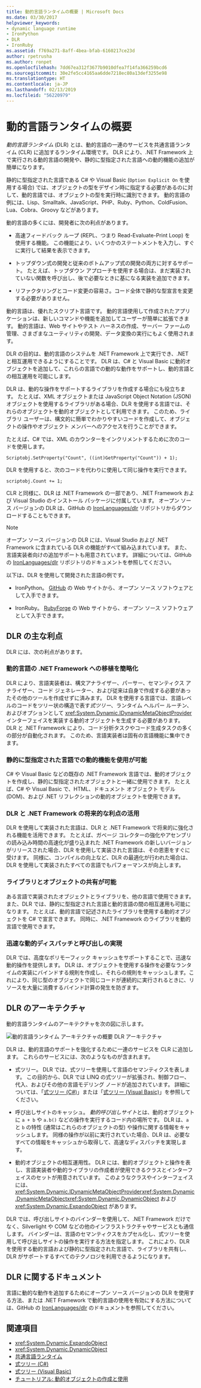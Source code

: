 ```yaml
---
title: 動的言語ランタイムの概要 | Microsoft Docs
ms.date: 03/30/2017
helpviewer_keywords:
- dynamic language runtime
- IronPython
- DLR
- IronRuby
ms.assetid: f769a271-8aff-4bea-bfab-6160217ce23d
author: rpetrusha
ms.author: ronpet
ms.openlocfilehash: 7dd67ea312f3677b9010dfea7f14fa366259bcd6
ms.sourcegitcommit: 30e2fe5cc4165aa6dde7218ec80a13def3255e98
ms.translationtype: HT
ms.contentlocale: ja-JP
ms.lasthandoff: 02/13/2019
ms.locfileid: "56220979"
---
```

# <a name="dynamic-language-runtime-overview"></a>動的言語ランタイムの概要

*動的言語ランタイム* (DLR) とは、動的言語の一連のサービスを共通言語ランタイム (CLR) に追加するランタイム環境です。 DLR により、.NET Framework 上で実行される動的言語の開発や、静的に型指定された言語への動的機能の追加が簡単になります。

静的に型指定された言語である C# や Visual Basic (`Option Explicit On` を使用する場合) では、オブジェクトの型をデザイン時に指定する必要があるのに対して、動的言語では、オブジェクトの型を実行時に識別できます。 動的言語の例には、Lisp、Smalltalk、JavaScript、PHP、Ruby、Python、ColdFusion、Lua、Cobra、Groovy などがあります。

動的言語の多くには、開発者に次の利点があります。

-   高速フィードバック ループ (REPL、つまり Read-Evaluate-Print Loop) を使用する機能。 この機能により、いくつかのステートメントを入力し、すぐに実行して結果を表示できます。

-   トップダウン式の開発と従来のボトムアップ式の開発の両方に対するサポート。 たとえば、トップダウン アプローチを使用する場合は、まだ実装されていない関数を呼び出し、後で必要なときに基になる実装を追加できます。

-   リファクタリングとコード変更の容易さ。コード全体で静的な型宣言を変更する必要がありません。

動的言語は、優れたスクリプト言語です。 動的言語使用して作成されたアプリケーションは、新しいコマンドや機能を追加してユーザーが簡単に拡張できます。 動的言語は、Web サイトやテスト ハーネスの作成、サーバー ファームの管理、さまざまなユーティリティの開発、データ変換の実行にもよく使用されます。

DLR の目的は、動的言語のシステムを .NET Framework 上で実行でき、.NET と相互運用できるようにすることです。 DLR は、C# と Visual Basic に動的オブジェクトを追加して、これらの言語での動的な動作をサポートし、動的言語との相互運用を可能にします。

DLR は、動的な操作をサポートするライブラリを作成する場合にも役立ちます。 たとえば、XML オブジェクトまたは JavaScript Object Notation (JSON) オブジェクトを使用するライブラリがある場合、DLR を使用する言語では、それらのオブジェクトを動的オブジェクトとして利用できます。 このため、ライブラリ ユーザーは、構文的に簡単でわかりやすいコードを作成して、オブジェクトの操作やオブジェクト メンバーへのアクセスを行うことができます。

たとえば、C# では、XML のカウンターをインクリメントするために次のコードを使用します。

`Scriptobj.SetProperty("Count", ((int)GetProperty("Count")) + 1);`

DLR を使用すると、次のコードを代わりに使用して同じ操作を実行できます。

`scriptobj.Count += 1;`

CLR と同様に、DLR は .NET Framework の一部であり、.NET Framework および Visual Studio のインストール パッケージに付属しています。 オープン ソース バージョンの DLR は、GitHub の [IronLanguages/dlr](https://github.com/IronLanguages/dlr) リポジトリからダウンロードすることもできます。

> [!NOTE]
> オープン ソース バージョンの DLR には、Visual Studio および .NET Framework に含まれている DLR の機能がすべて組み込まれています。 また、言語実装者向けの追加サポートも用意されています。 詳細については、GitHub の [IronLanguages/dlr](https://github.com/IronLanguages/dlr) リポジトリのドキュメントを参照してください。

以下は、DLR を使用して開発された言語の例です。

-   IronPython。 [GitHub](https://github.com/IronLanguages/ironpython2) の Web サイトから、オープン ソース ソフトウェアとして入手できます。

-   IronRuby。 [RubyForge](https://go.microsoft.com/fwlink/?LinkId=141044) の Web サイトから、オープン ソース ソフトウェアとして入手できます。

## <a name="primary-dlr-advantages"></a>DLR の主な利点
 DLR には、次の利点があります。

### <a name="simplifies-porting-dynamic-languages-to-the-net-framework"></a>動的言語の .NET Framework への移植を簡略化
 DLR により、言語実装者は、構文アナライザー、パーサー、セマンティクス アナライザー、コード ジェネレーター、および従来は自身で作成する必要があったその他のツールを作成せずに済みます。 DLR を使用する言語では、言語レベルのコードをツリー状の構造で表す*式ツリー*、ランタイム ヘルパー ルーチン、およびオプションとして <xref:System.Dynamic.IDynamicMetaObjectProvider> インターフェイスを実装する動的オブジェクトを生成する必要があります。 DLR と .NET Framework により、コード分析タスクやコード生成タスクの多くの部分が自動化されます。 このため、言語実装者は固有の言語機能に集中できます。

### <a name="enables-dynamic-features-in-statically-typed-languages"></a>静的に型指定された言語での動的機能を使用が可能
 C# や Visual Basic などの既存の .NET Framework 言語では、動的オブジェクトを作成し、静的に型指定されたオブジェクトと一緒に使用できます。 たとえば、C# や Visual Basic で、HTML、ドキュメント オブジェクト モデル (DOM)、および .NET リフレクションの動的オブジェクトを使用できます。

### <a name="provides-future-benefits-of-the-dlr-and-net-framework"></a>DLR と .NET Framework の将来的な利点の活用
 DLR を使用して実装された言語は、DLR と .NET Framework で将来的に強化される機能を活用できます。 たとえば、ガベージ コレクターの強化やアセンブリの読み込み時間の高速化が盛り込まれた .NET Framework の新しいバージョンがリリースされた場合、DLR を使用して実装された言語は、その恩恵をすぐに受けます。 同様に、コンパイルの向上など、DLR の最適化が行われた場合は、DLR を使用して実装されたすべての言語でもパフォーマンスが向上します。

### <a name="enables-sharing-of-libraries-and-objects"></a>ライブラリとオブジェクトの共有が可能
 ある言語で実装されたオブジェクトとライブラリを、他の言語で使用できます。 また、DLR では、静的に型指定された言語と動的言語の間の相互運用も可能になります。 たとえば、動的言語で記述されたライブラリを使用する動的オブジェクトを C# で宣言できます。 同時に、.NET Framework のライブラリを動的言語で使用できます。

### <a name="provides-fast-dynamic-dispatch-and-invocation"></a>迅速な動的ディスパッチと呼び出しの実現
 DLR では、高度なポリモーフィック キャッシュをサポートすることで、迅速な動的操作を提供します。 DLR は、オブジェクトを使用する操作を必要なランタイムの実装にバインドする規則を作成し、それらの規則をキャッシュします。これにより、同じ型のオブジェクトで同じコードが連続的に実行されるときに、リソースを大量に消費するバインド計算の発生を防ぎます。

## <a name="dlr-architecture"></a>DLR のアーキテクチャ
 動的言語ランタイムのアーキテクチャを次の図に示します。

 ![動的言語ランタイム アーキテクチャの概要](../../../docs/framework/reflection-and-codedom/media/dlr-archoverview.png "DLR_ArchOverview") DLR アーキテクチャ

 DLR は、動的言語のサポートを強化するために一連のサービスを CLR に追加します。 これらのサービスには、次のようなものが含まれます。

-   式ツリー。 DLR では、式ツリーを使用して言語のセマンティクスを表します。 この目的から、DLR では LINQ の式ツリーが拡張され、制御フロー、代入、およびその他の言語モデリング ノードが追加されています。 詳細については、「[式ツリー (C#)](../../csharp/programming-guide/concepts/expression-trees/index.md)」または「[式ツリー (Visual Basic)](../../visual-basic/programming-guide/concepts/expression-trees/index.md)」を参照してください。

-   呼び出しサイトのキャッシュ。 *動的呼び出しサイト*とは、動的オブジェクトに `a + b` や `a.b()` などの操作を実行するコード内の場所です。 DLR は、`a` と `b` の特性 (通常はこれらのオブジェクトの型) や操作に関する情報をキャッシュします。 同様の操作が以前に実行されていた場合、DLR は、必要なすべての情報をキャッシュから取得して、高速なディスパッチを実現します。

-   動的オブジェクトの相互運用性。 DLR には、動的オブジェクトと操作を表し、言語実装者や動的ライブラリの作成者が使用できるクラスとインターフェイスのセットが用意されています。 このようなクラスやインターフェイスには、<xref:System.Dynamic.IDynamicMetaObjectProvider><xref:System.Dynamic.DynamicMetaObject><xref:System.Dynamic.DynamicObject> および <xref:System.Dynamic.ExpandoObject> があります。

DLR では、呼び出しサイトのバインダーを使用して、.NET Framework だけでなく、Silverlight や COM などの他のインフラストラクチャやサービスとも通信します。 バインダーは、言語のセマンティクスをカプセル化し、式ツリーを使用して呼び出しサイトの操作を実行する方法を指定します。 これにより、DLR を使用する動的言語および静的に型指定された言語で、ライブラリを共有し、DLR がサポートするすべてのテクノロジを利用できるようになります。

## <a name="dlr-documentation"></a>DLR に関するドキュメント
 言語に動的な動作を追加するためにオープン ソース バージョンの DLR を使用する方法、または .NET Framework で動的言語の使用を有効にする方法については、GitHub の [IronLanguages/dlr](https://github.com/IronLanguages/dlr/tree/master/Docs) のドキュメントを参照してください。

## <a name="see-also"></a>関連項目

- <xref:System.Dynamic.ExpandoObject>
- <xref:System.Dynamic.DynamicObject>
- [共通言語ランタイム](../../../docs/standard/clr.md)
- [式ツリー (C#)](../../csharp/programming-guide/concepts/expression-trees/index.md)
- [式ツリー (Visual Basic)](../../visual-basic/programming-guide/concepts/expression-trees/index.md)
- [チュートリアル: 動的オブジェクトの作成と使用](~/docs/csharp/programming-guide/types/walkthrough-creating-and-using-dynamic-objects.md)